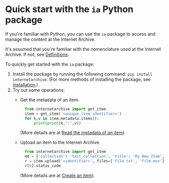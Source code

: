 # Quick start with the `ia` Python package

If you're familiar with Python, you can use the `ia` package to access and manage the content at the Internet Archive.

It's assumed that you're familiar with the nomenclature used at the Internet Archive. If not, see [Definitions](index.html#definitions).

To quickly get started with the `ia` package:

1.  Install the package by running the following command: `pip install internetarchive`.
    (For more methods of installing the package, see [Installation](internetarchive/installation).)
1.  Try out some operations:
    -  Get the metadata of an item.
    
        ```python
          from internetarchive import get_item
          item = get_item('<unique_item_identifier>')
          for k,v in item.metadata.items():
              print(print(k,":",v))
        ```

       (More details are at [Read the metadata of an item](tutorial-read-item-metadata.md)).
    -  Upload an item to the Internet Archive.
     
        ```python
          from internetarchive import get_item
          md = {'collection': 'test_collection', 'title': 'My New Item', 'mediatype': 'movies'}
          r = item.upload('<identifier>', files=['film.txt', 'film.mov'], metadata=md, access_key='YoUrAcCEssKey', secret_key='youRSECRETKEY')
          r[0].status_code
        ```
       
       (More details are at [Create an item](tutorial-create-item.md)).